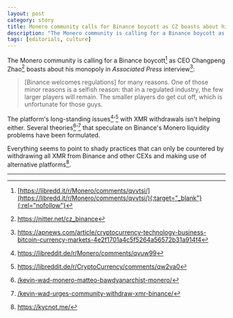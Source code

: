 ```yaml
---
layout: post
category: story
title: Monero community calls for Binance boycott as CZ boasts about his monopoly
description: "The Monero community is calling for a Binance boycott as CEO Changpeng Zhao boasts about his monopoly in Associated Press interview."
tags: [editorials, culture]
---
```


The Monero community is calling for a Binance boycott[^1] as CEO Changpeng Zhao[^2] boasts about his monopoly in *Associated Press* interview[^3]:

> [Binance welcomes regulations] for many reasons. One of those minor reasons is a selfish reason: that in a regulated industry, the few larger players will remain. The smaller players do get cut off, which is unfortunate for those guys.

The platform's long-standing issues[^4]'[^5] with XMR withdrawals isn't helping either. Several theories[^6]'[^7] that speculate on Binance's Monero liquidity problems have been formulated.

Everything seems to point to shady practices that can only be countered by withdrawing all XMR from Binance and other CEXs and making use of alternative platforms[^8].

---

[^1]: [https://libredd.it/r/Monero/comments/qvvtsi/](https://libredd.it/r/Monero/comments/qvvtsi/){:target="_blank"}{:rel="nofollow"}
[^2]: https://nitter.net/cz_binance
[^3]: https://apnews.com/article/cryptocurrency-technology-business-bitcoin-currency-markets-4e2f1701a4c5f5264a56572b31a914f4
[^4]: https://libreddit.de/r/Monero/comments/qvuw99
[^5]: https://libreddit.de/r/CryptoCurrency/comments/qw2va0
[^6]: [/kevin-wad-monero-matteo-bawdyanarchist-monero/](/kevin-wad-monero-matteo-bawdyanarchist-monero/)
[^7]: [/kevin-wad-urges-community-withdraw-xmr-binance/](/kevin-wad-urges-community-withdraw-xmr-binance/)
[^8]: https://kycnot.me/
